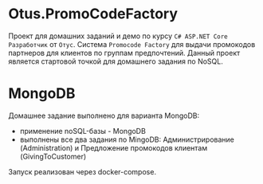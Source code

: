 # Otus.PromoCodeFactory

Проект для домашних заданий и демо по курсу `C# ASP.NET Core Разработчик` от `Отус`.
Cистема `Promocode Factory` для выдачи промокодов партнеров для клиентов по группам предпочтений.
Данный проект является стартовой точкой для домашнего задания по NoSQL.


# MongoDB
Домашнее задание выполнено для варианта MongoDB:
- применение noSQL-базы - MongoDB
- выполнены все два задания по MingoDB:
Администрирование (Administration) и Предложение промокодов клиентам (GivingToCustomer)

Запуск реализован через docker-compose.
